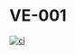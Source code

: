 # VE-001
[![ci](https://github.com/JungerBoyo/VE-001/actions/workflows/ci.yml/badge.svg)](https://github.com/JungerBoyo/VE-001/actions/workflows/ci.yml)
